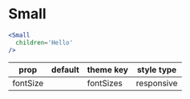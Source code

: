 # Small

```.jsx
<Small
  children='Hello'
/>
```

prop | default | theme key | style type
---|---|---|---
fontSize |  | fontSizes | responsive
